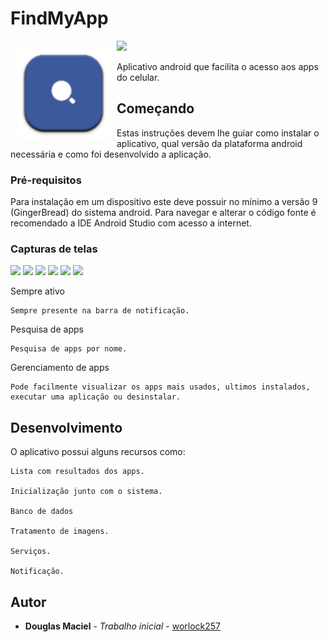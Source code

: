 # FindMyApp

<img src="res/drawable-xxhdpi/ic_launcher.png" align="left" width="150" hspace="10" vspace="10">

[![](https://play.google.com/intl/en_us/badges/images/badge_new.png)](https://play.google.com/store/apps/details?id=com.dMobile.findmyapp&hl=pt_BR)

Aplicativo android que facilita o acesso aos apps do celular.

## Começando

Estas instruções devem lhe guiar como instalar o aplicativo, qual versão da plataforma android necessária e como foi desenvolvido a aplicação.

### Pré-requisitos

Para instalação em um dispositivo este deve possuir no mínimo a versão 9 (GingerBread) do sistema android. Para navegar e alterar o código fonte é recomendado a IDE Android Studio com acesso a internet.

### Capturas de telas

[![](https://lh4.ggpht.com/rjOqIbvDWm1LHPKDdms5qqCMFt0rbqs7E4RFqO0jKfKv4sHHX_ST3euq3alJeqX8KA=h500-rw)](https://play.google.com/store/apps/details?id=dmobile.example.worlo.cep_mvp&hl=pt_BR) [![](https://lh5.ggpht.com/mpAJjbs3MuzHdSKoooUvC4tEtJuDJW6Hc6JO9WLTvA2E4fDw6T1JkgXwoLWsqNJyjXc=h500-rw)](https://play.google.com/store/apps/details?id=dmobile.example.worlo.cep_mvp&hl=pt_BR)
[![](https://lh5.ggpht.com/aZB-aWQcRT64cxgz0eUdjsOtjjgJdQDiHmlpT3th8lr80NGZeUQVYoXSEnqKvZabN4Y=h500-rw)](https://play.google.com/store/apps/details?id=dmobile.example.worlo.cep_mvp&hl=pt_BR)
[![](https://lh3.ggpht.com/lb2f3UGsCg3xN8WejFjmnkvF9M2yw7aofukTwsrvHKY_Qe6ClvulpMs_J3J1q-euqg=h500-rw)](https://play.google.com/store/apps/details?id=dmobile.example.worlo.cep_mvp&hl=pt_BR)
[![](https://lh3.ggpht.com/I0lvcEN59qV2u_HpiHhu295pMZblIpApt0RYxMoNSFwS0lqHSjsExUPNwY0rK-YTXvdx=h500-rw)](https://play.google.com/store/apps/details?id=dmobile.example.worlo.cep_mvp&hl=pt_BR)
[![](https://lh4.ggpht.com/9S-bBBpRsxSaaqLq6hB7lvRaFDhCRy2Ca-b932IP6ENjPZWJUjJ6Bb9ubB0Zsw2BPRpJ=h500-rw)](https://play.google.com/store/apps/details?id=dmobile.example.worlo.cep_mvp&hl=pt_BR)

Sempre ativo

```
Sempre presente na barra de notificação.
```

Pesquisa de apps

```
Pesquisa de apps por nome.
```

Gerenciamento de apps

```
Pode facilmente visualizar os apps mais usados, ultimos instalados, executar uma aplicação ou desinstalar.
```

## Desenvolvimento

O aplicativo possui alguns recursos como: 

```
Lista com resultados dos apps.

Inicialização junto com o sistema.

Banco de dados

Tratamento de imagens.

Serviços.

Notificação.

```

## Autor

* **Douglas Maciel** - *Trabalho inicial* - [worlock257](https://github.com/worlock257)
